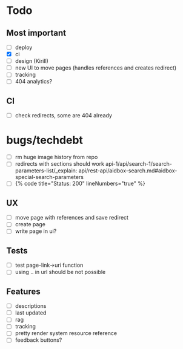 # Todo

## Most important

- [ ] deploy
- [x] ci
- [ ] design (Kirill)
- [ ] new UI to move pages (handles references and creates redirect)
- [ ] tracking
- [ ] 404 analytics?

## CI

- [ ] check redirects, some are 404 already

# bugs/techdebt

- [ ] rm huge image history from repo
- [ ] redirects with sections should work api-1/api/search-1/search-parameters-list/\_explain: api/rest-api/aidbox-search.md#aidbox-special-search-parameters
- [ ] {% code title="Status: 200" lineNumbers="true" %}

## UX

- [ ] move page with references and save redirect
- [ ] create page
- [ ] write page in ui?

## Tests

- [ ] test page-link->uri function
- [ ] using .. in url should be not possible

## Features

- [ ] descriptions
- [ ] last updated
- [ ] rag
- [ ] tracking
- [ ] pretty render system resource reference
- [ ] feedback buttons?
